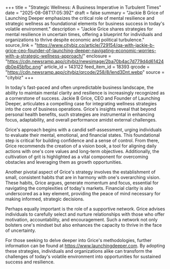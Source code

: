 +++
title = "Strategic Wellness: A Business Imperative in Turbulent Times"
date = "2025-08-08T17:05:39Z"
draft = false
summary = "Jackie B Grice of Launching Deeper emphasizes the critical role of mental resilience and strategic wellness as foundational elements for business success in today's volatile environment."
description = "Jackie Grice shares strategies for mental resilience in uncertain times, offering a blueprint for individuals and organizations to thrive despite economic and political turbulence."
source_link = "https://www.citybiz.co/article/729154/qa-with-jackie-b-grice-ceo-founder-of-launching-deeper-navigating-economic-worries-with-a-strategic-wellness-approach/"
enclosure = "https://cdn.newsramp.app/citybiz/newsimage/2ba70b4ac7d779d4d61424db0e45bfbc.png"
article_id = 143122
feed_item_id = 18393
qrcode = "https://cdn.newsramp.app/citybiz/qrcode/258/8/lend3Dnt.webp"
source = "citybiz"
+++

<p>In today's fast-paced and often unpredictable business landscape, the ability to maintain mental clarity and resilience is increasingly recognized as a cornerstone of success. Jackie B Grice, CEO and Founder of Launching Deeper, articulates a compelling case for integrating wellness strategies into the core of business operations. Grice's insights reveal that beyond personal health benefits, such strategies are instrumental in enhancing focus, adaptability, and overall performance amidst external challenges.</p><p>Grice's approach begins with a candid self-assessment, urging individuals to evaluate their mental, emotional, and financial states. This foundational step is critical for building confidence and a sense of control. From there, Grice recommends the creation of a vision book, a tool for aligning daily actions with one's core values and long-term objectives. Additionally, the cultivation of grit is highlighted as a vital component for overcoming obstacles and leveraging them as growth opportunities.</p><p>Another pivotal aspect of Grice's strategy involves the establishment of small, consistent habits that are in harmony with one's overarching vision. These habits, Grice argues, generate momentum and focus, essential for navigating the complexities of today's markets. Financial clarity is also underscored as a key element, providing the peace of mind necessary for making informed, strategic decisions.</p><p>Perhaps equally important is the role of a supportive network. Grice advises individuals to carefully select and nurture relationships with those who offer motivation, accountability, and encouragement. Such a network not only bolsters one's mindset but also enhances the capacity to thrive in the face of uncertainty.</p><p>For those seeking to delve deeper into Grice's methodologies, further information can be found at <a href='https://www.launchingdeeper.com' rel='nofollow' target='_blank'>https://www.launchingdeeper.com</a>. By adopting these strategies, individuals and organizations alike can transform the challenges of today's volatile environment into opportunities for sustained success and resilience.</p>
